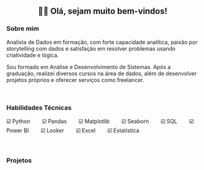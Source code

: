 <h2 align="center">👋🏼 Olá, sejam muito bem-vindos! </h2>

<!-- Head --> 
<div sobre_mim>
<h3><b>Sobre mim</b></h3>
<p>Analista de Dados em formação, com forte capacidade analítica, paixão por storytelling com dados e satisfação em resolver problemas usando criatividade e lógica. </p>
<p>Sou formado em Análise e Desenvolvimento de Sistemas. Após a graduação, realizei diversos cursos na área de dados, além de desenvolver projetos próprios e oferecer serviços como freelancer. </p>
</div><br>

<!-- Body -->
<div habilidades>
<h3><b>Habilidades Técnicas</b></h3>
<p>
☑️ Python       &nbsp;&nbsp;&nbsp;&nbsp;&nbsp;&nbsp;
☑️ Pandas       &nbsp;&nbsp;&nbsp;&nbsp;&nbsp;&nbsp;
☑️ Matplotlib   &nbsp;&nbsp;&nbsp;&nbsp;&nbsp;&nbsp;
☑️ Seaborn      &nbsp;&nbsp;&nbsp;&nbsp;&nbsp;&nbsp;
☑️ SQL          &nbsp;&nbsp;&nbsp;&nbsp;&nbsp;&nbsp;
☑️ Power BI     &nbsp;&nbsp;&nbsp;&nbsp;&nbsp;&nbsp;
☑️ Looker       &nbsp;&nbsp;&nbsp;&nbsp;&nbsp;&nbsp;
☑️ Excel        &nbsp;&nbsp;&nbsp;&nbsp;&nbsp;&nbsp;
☑️ Estatística  &nbsp;&nbsp;&nbsp;&nbsp;&nbsp;&nbsp;
</p>
</div><br>


<h3><b>Projetos</b></h3>
